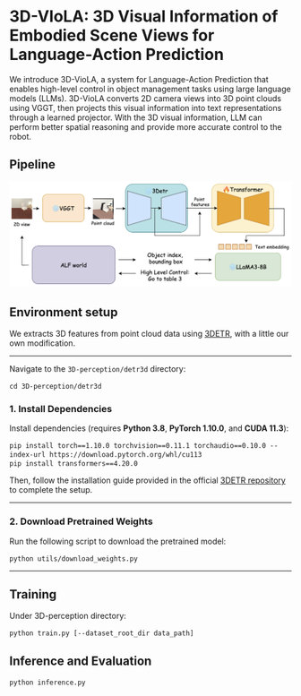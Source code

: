 # 3D-VIoLA: 3D Visual Information of Embodied Scene Views for Language-Action Prediction

We introduce 3D-VioLA, a system for Language-Action Prediction that enables high-level control in object management tasks using large language models (LLMs). 3D-VioLA converts 2D camera views into 3D point clouds using VGGT, then projects this visual information into text representations through a learned projector. With the 3D visual information, LLM can perform better spatial reasoning and provide more accurate control to the robot.

## Pipeline

![](asset/pipeline.png)

## Environment setup

We extracts 3D features from point cloud data using [3DETR](https://github.com/facebookresearch/3detr), with a little our own modification.

---
Navigate to the `3D-perception/detr3d` directory:

```
cd 3D-perception/detr3d
```

### 1. Install Dependencies

Install dependencies (requires **Python 3.8**, **PyTorch 1.10.0**, and **CUDA 11.3**):

```
pip install torch==1.10.0 torchvision==0.11.1 torchaudio==0.10.0 --index-url https://download.pytorch.org/whl/cu113
pip install transformers==4.20.0
```

Then, follow the installation guide provided in the official [3DETR repository](https://github.com/facebookresearch/3detr) to complete the setup.

---

### 2. Download Pretrained Weights

Run the following script to download the pretrained model:

```
python utils/download_weights.py
```

---
## Training
Under 3D-perception directory:
``` 
python train.py [--dataset_root_dir data_path]
```

## Inference and Evaluation
```
python inference.py
```



 
